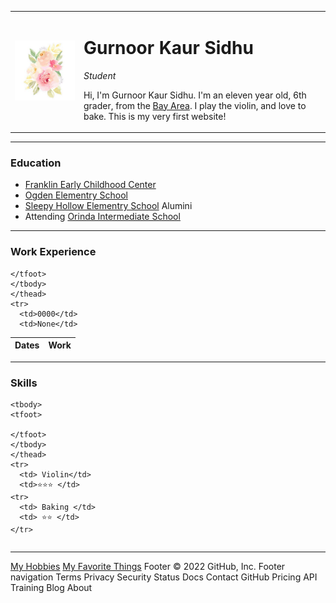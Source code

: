 <!DOCTYPE html>
<html lang="en" dir="ltr">

<head>
  <meta charset="utf-8">
  <title> Gurnoor's Personal Site</title>
</head>

<body>
  <table>
    <tr>
      <td><img src="pf" alt="Gurnoor Kaur Sidhu, Bay Area"></td>
      <td>
        <h1>Gurnoor Kaur Sidhu </h1>
        <p><em>Student</em></p>
        <p> Hi, I'm Gurnoor Kaur Sidhu. I'm an eleven year old, 6th grader, from the <a href="https://en.wikipedia.org/wiki/San_Francisco_Bay_Area"> Bay Area</a></li>. I play the violin, and love to bake. This is my very first website! </p>
      </td>
    </tr>
  </table>

  <hr>
  <h3>Education</h3>
  <ul>
    <li><a href="https://www.hewlett-woodmere.net/fecc"> Franklin Early Childhood Center</a></li>
    <li><a href="https://www.hewlett-woodmere.net/Page/1031"> Ogden Elementry School</a> </li>
    <li><a href="https://sh-orinda-ca.schoolloop.com/"> Sleepy Hollow Elementry School</a> Alumini</li>
    <li>Attending
      <a href="https://ois-orinda-ca.schoolloop.com/"> Orinda Intermediate School</a>
    </li>
  </ul>
  <hr>
  <h3>Work Experience</h3>

  <table cellspacing="10">
    <thead>
      <tr>
        <th>
          Dates
        </th>
        <th>
          Work
        </th>
      </tr>
    <tbody>
    <tfoot>

    </tfoot>
    </tbody>
    </thead>
    <tr>
      <td>0000</td>
      <td>None</td>
  </table>
  <hr>

  <h3>Skills</h3>
  <table cellspacing="10">
    <thead>

    <tbody>
    <tfoot>

    </tfoot>
    </tbody>
    </thead>
    <tr>
      <td> Violin</td>
      <td>⭐⭐⭐ </td>
    <tr>
      <td> Baking </td>
      <td> ⭐⭐ </td>
    </tr>

  </table>
  <hr>
  <a href="hobbies.html">My Hobbies</a>
  <a href="my_favorite_things.html">My Favorite Things</a>

</body>

</html>
Footer
© 2022 GitHub, Inc.
Footer navigation
Terms
Privacy
Security
Status
Docs
Contact GitHub
Pricing
API
Training
Blog
About
